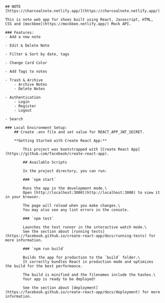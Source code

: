     ## NOTE 
    [https://charcoalnote.netlify.app/](https://charcoalnote.netlify.app/)

    This is note web app for shoes built using React, Javascript, HTML, CSS and [mockbee](https://mockbee.netlify.app/) Mock API.

    ### Features:
    - Add a new note

    - Edit & Delete Note

    - Filter & Sort by date, tags

    - Change Card Color

    - Add Tags to notes

    - Trash & Archive
        - Archive Notes
        - Delete Notes
    
    - Authentication
        - Login
        - Register
        - Logout

    - Search

    ### Local Environment Setup:
        ## Create .env file and set value for REACT_APP_JWT_SECRET.

        **Getting Started with Create React App:**

            This project was bootstrapped with [Create React App](https://github.com/facebook/create-react-app).

            ## Available Scripts
            
            In the project directory, you can run:
            
            ### `npm start`
            
            Runs the app in the development mode.\
            Open [http://localhost:3000](http://localhost:3000) to view it in your browser.
            
            The page will reload when you make changes.\
            You may also see any lint errors in the console.
            
            ### `npm test`
            
            Launches the test runner in the interactive watch mode.\
            See the section about [running tests](https://facebook.github.io/create-react-app/docs/running-tests) for more information.
            
            ### `npm run build`
            
            Builds the app for production to the `build` folder.\
            It correctly bundles React in production mode and optimizes the build for the best performance.
            
            The build is minified and the filenames include the hashes.\
            Your app is ready to be deployed!
            
            See the section about [deployment](https://facebook.github.io/create-react-app/docs/deployment) for more information.
